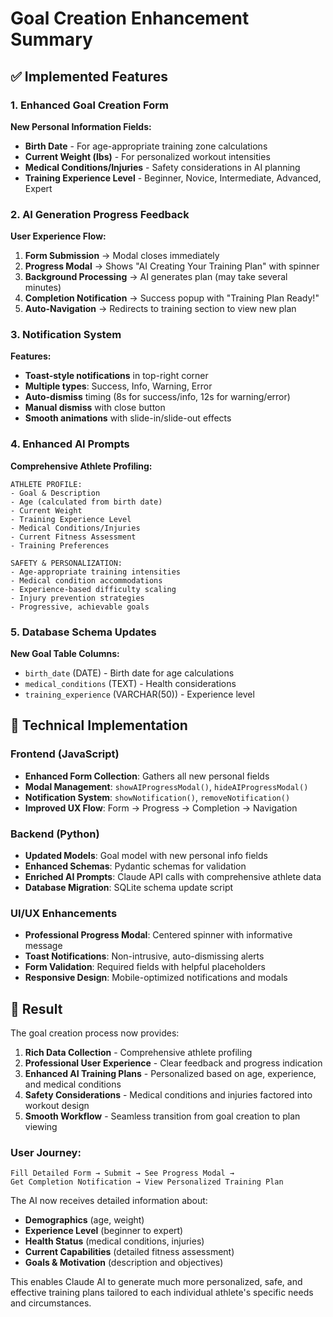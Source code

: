 # Goal Creation Enhancement Summary

## ✅ **Implemented Features**

### 1. **Enhanced Goal Creation Form**
**New Personal Information Fields:**
- **Birth Date** - For age-appropriate training zone calculations
- **Current Weight (lbs)** - For personalized workout intensities
- **Medical Conditions/Injuries** - Safety considerations in AI planning
- **Training Experience Level** - Beginner, Novice, Intermediate, Advanced, Expert

### 2. **AI Generation Progress Feedback**
**User Experience Flow:**
1. **Form Submission** → Modal closes immediately
2. **Progress Modal** → Shows "AI Creating Your Training Plan" with spinner
3. **Background Processing** → AI generates plan (may take several minutes)
4. **Completion Notification** → Success popup with "Training Plan Ready!"
5. **Auto-Navigation** → Redirects to training section to view new plan

### 3. **Notification System**
**Features:**
- **Toast-style notifications** in top-right corner
- **Multiple types**: Success, Info, Warning, Error
- **Auto-dismiss** timing (8s for success/info, 12s for warning/error)
- **Manual dismiss** with close button
- **Smooth animations** with slide-in/slide-out effects

### 4. **Enhanced AI Prompts**
**Comprehensive Athlete Profiling:**
```
ATHLETE PROFILE:
- Goal & Description
- Age (calculated from birth date)
- Current Weight
- Training Experience Level
- Medical Conditions/Injuries
- Current Fitness Assessment
- Training Preferences

SAFETY & PERSONALIZATION:
- Age-appropriate training intensities
- Medical condition accommodations  
- Experience-based difficulty scaling
- Injury prevention strategies
- Progressive, achievable goals
```

### 5. **Database Schema Updates**
**New Goal Table Columns:**
- `birth_date` (DATE) - Birth date for age calculations
- `medical_conditions` (TEXT) - Health considerations
- `training_experience` (VARCHAR(50)) - Experience level

## 🔧 **Technical Implementation**

### Frontend (JavaScript)
- **Enhanced Form Collection**: Gathers all new personal fields
- **Modal Management**: `showAIProgressModal()`, `hideAIProgressModal()`
- **Notification System**: `showNotification()`, `removeNotification()`
- **Improved UX Flow**: Form → Progress → Completion → Navigation

### Backend (Python)
- **Updated Models**: Goal model with new personal info fields
- **Enhanced Schemas**: Pydantic schemas for validation
- **Enriched AI Prompts**: Claude API calls with comprehensive athlete data
- **Database Migration**: SQLite schema update script

### UI/UX Enhancements
- **Professional Progress Modal**: Centered spinner with informative message
- **Toast Notifications**: Non-intrusive, auto-dismissing alerts
- **Form Validation**: Required fields with helpful placeholders
- **Responsive Design**: Mobile-optimized notifications and modals

## 🎯 **Result**

The goal creation process now provides:

1. **Rich Data Collection** - Comprehensive athlete profiling
2. **Professional User Experience** - Clear feedback and progress indication
3. **Enhanced AI Training Plans** - Personalized based on age, experience, and medical conditions
4. **Safety Considerations** - Medical conditions and injuries factored into workout design
5. **Smooth Workflow** - Seamless transition from goal creation to plan viewing

### User Journey:
```
Fill Detailed Form → Submit → See Progress Modal → 
Get Completion Notification → View Personalized Training Plan
```

The AI now receives detailed information about:
- **Demographics** (age, weight)
- **Experience Level** (beginner to expert)
- **Health Status** (medical conditions, injuries)
- **Current Capabilities** (detailed fitness assessment)
- **Goals & Motivation** (description and objectives)

This enables Claude AI to generate much more personalized, safe, and effective training plans tailored to each individual athlete's specific needs and circumstances.